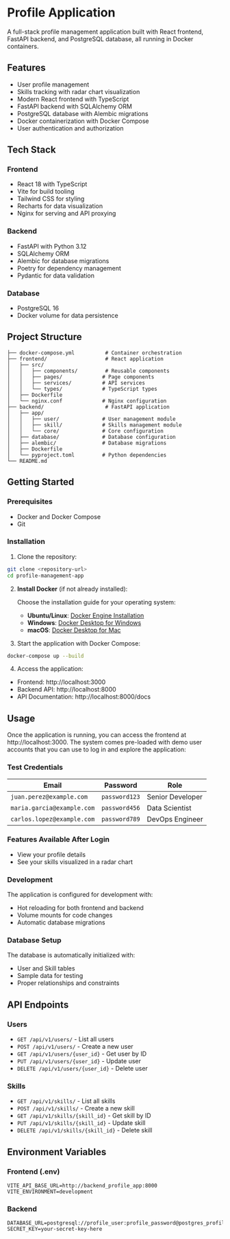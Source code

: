 # Profile Application

A full-stack profile management application built with React frontend, FastAPI backend, and PostgreSQL database, all running in Docker containers.

## Features

- User profile management
- Skills tracking with radar chart visualization
- Modern React frontend with TypeScript
- FastAPI backend with SQLAlchemy ORM
- PostgreSQL database with Alembic migrations
- Docker containerization with Docker Compose
- User authentication and authorization

## Tech Stack

### Frontend
- React 18 with TypeScript
- Vite for build tooling
- Tailwind CSS for styling
- Recharts for data visualization
- Nginx for serving and API proxying

### Backend
- FastAPI with Python 3.12
- SQLAlchemy ORM
- Alembic for database migrations
- Poetry for dependency management
- Pydantic for data validation

### Database
- PostgreSQL 16
- Docker volume for data persistence

## Project Structure

```
├── docker-compose.yml          # Container orchestration
├── frontend/                   # React application
│   ├── src/
│   │   ├── components/         # Reusable components
│   │   ├── pages/             # Page components
│   │   ├── services/          # API services
│   │   └── types/             # TypeScript types
│   ├── Dockerfile
│   └── nginx.conf             # Nginx configuration
├── backend/                    # FastAPI application
│   ├── app/
│   │   ├── user/              # User management module
│   │   ├── skill/             # Skills management module
│   │   └── core/              # Core configuration
│   ├── database/              # Database configuration
│   ├── alembic/               # Database migrations
│   ├── Dockerfile
│   └── pyproject.toml         # Python dependencies
└── README.md
```

## Getting Started

### Prerequisites
- Docker and Docker Compose
- Git

### Installation

1. Clone the repository:
```bash
git clone <repository-url>
cd profile-management-app
```

2. **Install Docker** (if not already installed):

   Choose the installation guide for your operating system:
   
   - **Ubuntu/Linux**: [Docker Engine Installation](https://docs.docker.com/engine/install/ubuntu/)
   - **Windows**: [Docker Desktop for Windows](https://docs.docker.com/desktop/setup/install/windows-install/)
   - **macOS**: [Docker Desktop for Mac](https://docs.docker.com/desktop/setup/install/mac-install/)

3. Start the application with Docker Compose:
```bash
docker-compose up --build
```

4. Access the application:
- Frontend: http://localhost:3000
- Backend API: http://localhost:8000
- API Documentation: http://localhost:8000/docs

## Usage

Once the application is running, you can access the frontend at http://localhost:3000. The system comes pre-loaded with demo user accounts that you can use to log in and explore the application:

### Test Credentials

| Email | Password | Role |
|-------|----------|------|
| `juan.perez@example.com` | `password123` | Senior Developer |
| `maria.garcia@example.com` | `password456` | Data Scientist |
| `carlos.lopez@example.com` | `password789` | DevOps Engineer |

### Features Available After Login

- View your profile details
- See your skills visualized in a radar chart

### Development

The application is configured for development with:
- Hot reloading for both frontend and backend
- Volume mounts for code changes
- Automatic database migrations

### Database Setup

The database is automatically initialized with:
- User and Skill tables
- Sample data for testing
- Proper relationships and constraints

## API Endpoints

### Users
- `GET /api/v1/users/` - List all users
- `POST /api/v1/users/` - Create a new user
- `GET /api/v1/users/{user_id}` - Get user by ID
- `PUT /api/v1/users/{user_id}` - Update user
- `DELETE /api/v1/users/{user_id}` - Delete user

### Skills
- `GET /api/v1/skills/` - List all skills
- `POST /api/v1/skills/` - Create a new skill
- `GET /api/v1/skills/{skill_id}` - Get skill by ID
- `PUT /api/v1/skills/{skill_id}` - Update skill
- `DELETE /api/v1/skills/{skill_id}` - Delete skill

## Environment Variables

### Frontend (.env)
```
VITE_API_BASE_URL=http://backend_profile_app:8000
VITE_ENVIRONMENT=development
```

### Backend
```
DATABASE_URL=postgresql://profile_user:profile_password@postgres_profile_app:5432/profile_db
SECRET_KEY=your-secret-key-here
```
